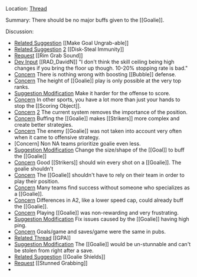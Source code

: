 Location: [Thread](https://discord.com/channels/1092928496474521700/1124037061847040080)

Summary:
There should be no major buffs given to the [[Goalie]].

Discussion:
- [Related Suggestion](https://discord.com/channels/1092928496474521700/1124037061847040080/1124037585824649267) [[Make Goal Ungrab-able]]
- [Related Suggestion](https://discord.com/channels/1092928496474521700/1124037061847040080/1124038262126809219) [2](https://discord.com/channels/1092928496474521700/1124037061847040080/1124060316427358208) [[Disk-Steal Immunity]]
- [Request](https://discord.com/channels/1092928496474521700/1124037061847040080/1124039071132557403) [[Rim Grab Sound]]
- [Dev Input](https://discord.com/channels/1092928496474521700/1124037061847040080/1124039377480327189) [[RAD_DavidN]] "I don't think the skill ceiling being high changes if you bring the floor up though. 10-20% stopping rate is bad."
- [Concern](https://discord.com/channels/1092928496474521700/1124037061847040080/1124040783360704562) There is nothing wrong with boosting [[Bubble]] defense.
- [Concern](https://discord.com/channels/1092928496474521700/1124037061847040080/1124041492906909878) The height of [[Goalie]] play is only possible at the very top ranks.
- [Suggestion Modification](https://discord.com/channels/1092928496474521700/1124037061847040080/1124043040097570826) Make it harder for the offense to score.
- [Concern](https://discord.com/channels/1092928496474521700/1124037061847040080/1124046101398437978) In other sports, you have a lot more than just your hands to stop the [[Scoring Object]].
- [Concern](https://discord.com/channels/1092928496474521700/1124037061847040080/1124046438129750026) [2](https://discord.com/channels/1092928496474521700/1124037061847040080/1124049071867449466) The current system removes the importance of the position. 
- [Concern](https://discord.com/channels/1092928496474521700/1124037061847040080/1124047787726745701) Buffing the [[Goalie]] makes [[Strikers]] more complex and create better strategies. 
- [Concern](https://discord.com/channels/1092928496474521700/1124037061847040080/1124048099992678442) The enemy [[Goalie]] was not taken into account very often when it came to offensive strategy. 
- [Concern] Non NA teams prioritize goalie even less.
- [Suggestion Modification](https://discord.com/channels/1092928496474521700/1124037061847040080/1124048846465536212) Change the size/shape of the [[Goal]] to buff the [[Goalie]]
- [Concern](https://discord.com/channels/1092928496474521700/1124037061847040080/1124050533615927448) Good [[Strikers]] should win every shot on a [[Goalie]]. The goalie shouldn't 
- [Concern](https://discord.com/channels/1092928496474521700/1124037061847040080/1124050533615927448) The [[Goalie]] shouldn't have to rely on their team in order to play their position.
- [Concern](https://discord.com/channels/1092928496474521700/1124037061847040080/1124051180226617364) Many teams find success without someone who specializes as a [[Goalie]].
- [Concern](https://discord.com/channels/1092928496474521700/1124037061847040080/1124052522458415265) Differences in A2, like a lower speed cap, could already buff the [[Goalie]].
- [Concern](https://discord.com/channels/1092928496474521700/1124037061847040080/1124054876893229159) Playing [[Goalie]] was non-rewarding and very frustrating.
- [Suggestion Modification](https://discord.com/channels/1092928496474521700/1124037061847040080/1124056831111745618) Fix issues caused by the [[Goalie]] having high ping.
- [Concern](https://discord.com/channels/1092928496474521700/1124037061847040080/1124059149999816944) Goals/game and saves/game were the same in pubs.
- [Related Thread](https://discord.com/channels/1092928496474521700/1124037061847040080/1124059260754595910) [[GPA]]
- [Suggestion Modification](https://discord.com/channels/1092928496474521700/1124037061847040080/1124061683019698246) The [[Goalie]] would be un-stunnable and can't be stolen from right after a save. 
- [Related Suggestion](https://discord.com/channels/1092928496474521700/1124037061847040080/1124064009809842376) [[Goalie Shields]]
- [Request](https://discord.com/channels/1092928496474521700/1124037061847040080/1124064174432059473) [[Stunned Grabbing]]
- 